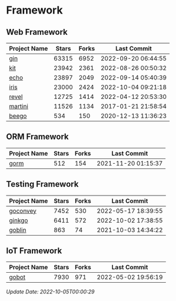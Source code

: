 # Framework

## Web Framework
| Project Name | Stars | Forks | Last Commit |
| ------------ | ----- | ----- | ----------- |
| [gin](https://github.com/gin-gonic/gin) | 63315 | 6952 | 2022-09-20 06:44:55 |
| [kit](https://github.com/go-kit/kit) | 23942 | 2361 | 2022-08-26 00:50:32 |
| [echo](https://github.com/labstack/echo) | 23897 | 2049 | 2022-09-14 05:40:39 |
| [iris](https://github.com/kataras/iris) | 23000 | 2424 | 2022-10-04 09:21:18 |
| [revel](https://github.com/revel/revel) | 12725 | 1414 | 2022-04-12 20:53:30 |
| [martini](https://github.com/go-martini/martini) | 11526 | 1134 | 2017-01-21 21:58:54 |
| [beego](https://github.com/astaxie/beego) | 534 | 150 | 2020-12-13 11:36:23 |

## ORM Framework
| Project Name | Stars | Forks | Last Commit |
| ------------ | ----- | ----- | ----------- |
| [gorm](https://github.com/jinzhu/gorm) | 512 | 154 | 2021-11-20 01:15:37 |

## Testing Framework
| Project Name | Stars | Forks | Last Commit |
| ------------ | ----- | ----- | ----------- |
| [goconvey](https://github.com/smartystreets/goconvey) | 7452 | 530 | 2022-05-17 18:39:55 |
| [ginkgo](https://github.com/onsi/ginkgo) | 6411 | 572 | 2022-10-02 17:38:55 |
| [goblin](https://github.com/franela/goblin) | 863 | 74 | 2021-10-03 14:34:22 |

## IoT Framework
| Project Name | Stars | Forks | Last Commit |
| ------------ | ----- | ----- | ----------- |
| [gobot](https://github.com/hybridgroup/gobot) | 7930 | 971 | 2022-05-02 19:56:19 |

*Update Date: 2022-10-05T00:00:29*